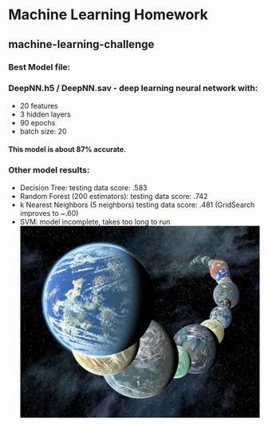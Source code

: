 # Machine Learning Homework
## machine-learning-challenge

### Best Model file:
### DeepNN.h5 / DeepNN.sav - deep learning neural network with:
* 20 features
* 3 hidden layers
* 90 epochs
* batch size: 20
#### This model is about 87% accurate.

### Other model results:
* Decision Tree: testing data score: .583
* Random Forest (200 estimators): testing data score: .742
* k Nearest Neighbors (5 neighbors) testing data score: .481 (GridSearch improves to ~.60)
* SVM: model incomplete, takes too long to run
![images/exoplanets.jpg](images/exoplanets.jpg)
